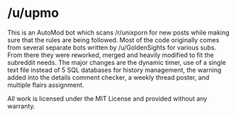 /u/upmo
====

This is an AutoMod bot which scans /r/unixporn for new posts while making sure that the rules are being followed. Most of the code originally comes from several separate bots written by /u/GoldenSights for various subs. From there they were reworked, merged and heavily modified to fit the subreddit needs. The major changes are the dynamic timer, use of a single text file instead of 5 SQL databases for history management, the warning added into the details comment checker, a weekly thread poster, and multiple flairs assignment.

All work is licensed under the MIT License and provided without any warranty.
